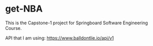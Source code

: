 # get-NBA
This is the Capstone-1 project for Springboard Software Engineering Course.

API that I am using: https://www.balldontlie.io/api/v1
